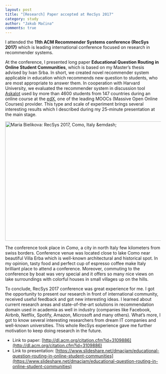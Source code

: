 ```yaml
---
layout: post
title: "[Research] Paper accepted at RecSys 2017"
category: study
author: "Jakub Mačina"
comments: true
---
```

I attended the **11th ACM Recommender Systems conference (RecSys 2017)** which is leading international conference focused on research in recommender systems. 

At the conference, I presented long paper **Educational Question Routing in Online Student Communities**<!--more-->, which is based on my Master’s thesis advised by Ivan Srba. In short, we created novel recommender system applicable in education which recommends new question to students, who are most appropriate to answer them. In cooperation with Harvard University, we evaluated the recommender system in discussion tool [Askalot](https://github.com/AskalotCQA/askalot) used by more than 4600 students from 147 countries during an online course at the [edX](https://courses.edx.org/courses/course-v1:CaltechDelftX+QuCryptox+3T2016), one of the leading MOOCs (Massive Open Online Courses) provider. This type and scale of experiment brings several interesting results which I described during my 25-minute presentation at the main stage.

<a href="http://mariabielik.zenfolio.com/recsys2017/e94da8006"><img class="center" src="http://mariabielik.zenfolio.com/img/s/v-2/p2497347590-3.jpg" width="580" height="387" alt="Maria Bielikova: RecSys 2017, Como, Italy &emdash; " /></a>

The conference took place in _Como_, a city in north Italy few kilometers from swiss borders. Conference venue was located close to lake Como near beautiful Villa Erba which is well-known architectural and historical spot. In my opinion, tasty food and perfect cup of espresso coffee make Italy brilliant place to attend a conference. Moreover, commuting to the conference by boat was very special and it offers so many nice views on lake surroundings with colorful houses in small villages up on the hills.

To conclude, RecSys 2017 conference was great experience for me. I got the opportunity to present our research in front of international community, received useful feedback and got new interesting ideas. I learned about current research areas and state-of-the-art solutions in recommendation domain used in academia as well in industry (companies like Facebook, Airbnb, Netflix, Spotify, Amazon, Microsoft and many others). What’s more, I got to know several interesting researchers from dream IT companies and well-known universities. This whole RecSys experience gave me further motivation to keep doing research in the future.

- Link to paper: [http://dl.acm.org/citation.cfm?id=3109886](http://dl.acm.org/citation.cfm?id=3109886)
- Link to presentation: [https://www.slideshare.net/dmacjam/educational-question-routing-in-online-student-communities](https://www.slideshare.net/dmacjam/educational-question-routing-in-online-student-communities)



